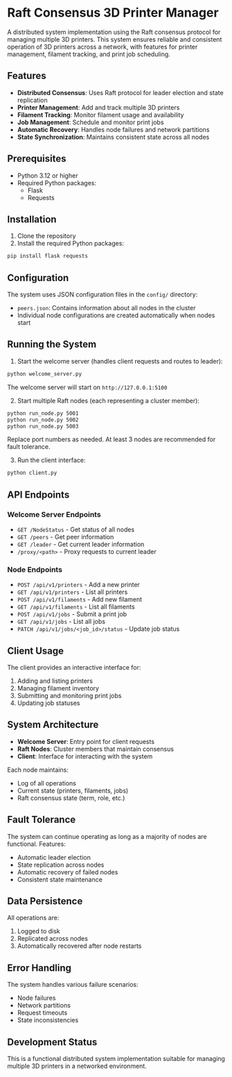 # Raft Consensus 3D Printer Manager

A distributed system implementation using the Raft consensus protocol for managing multiple 3D printers. This system ensures reliable and consistent operation of 3D printers across a network, with features for printer management, filament tracking, and print job scheduling.

## Features

- **Distributed Consensus**: Uses Raft protocol for leader election and state replication
- **Printer Management**: Add and track multiple 3D printers
- **Filament Tracking**: Monitor filament usage and availability
- **Job Management**: Schedule and monitor print jobs
- **Automatic Recovery**: Handles node failures and network partitions
- **State Synchronization**: Maintains consistent state across all nodes

## Prerequisites

- Python 3.12 or higher
- Required Python packages:
  - Flask
  - Requests

## Installation

1. Clone the repository
2. Install the required Python packages:
```bash
pip install flask requests
```

## Configuration

The system uses JSON configuration files in the `config/` directory:
- `peers.json`: Contains information about all nodes in the cluster
- Individual node configurations are created automatically when nodes start

## Running the System

1. Start the welcome server (handles client requests and routes to leader):
```bash
python welcome_server.py
```
The welcome server will start on `http://127.0.0.1:5100`

2. Start multiple Raft nodes (each representing a cluster member):
```bash
python run_node.py 5001
python run_node.py 5002
python run_node.py 5003
```
Replace port numbers as needed. At least 3 nodes are recommended for fault tolerance.

3. Run the client interface:
```bash
python client.py
```

## API Endpoints

### Welcome Server Endpoints
- `GET /NodeStatus` - Get status of all nodes
- `GET /peers` - Get peer information
- `GET /leader` - Get current leader information
- `/proxy/<path>` - Proxy requests to current leader

### Node Endpoints
- `POST /api/v1/printers` - Add a new printer
- `GET /api/v1/printers` - List all printers
- `POST /api/v1/filaments` - Add new filament
- `GET /api/v1/filaments` - List all filaments
- `POST /api/v1/jobs` - Submit a print job
- `GET /api/v1/jobs` - List all jobs
- `PATCH /api/v1/jobs/<job_id>/status` - Update job status

## Client Usage

The client provides an interactive interface for:
1. Adding and listing printers
2. Managing filament inventory
3. Submitting and monitoring print jobs
4. Updating job statuses

## System Architecture

- **Welcome Server**: Entry point for client requests
- **Raft Nodes**: Cluster members that maintain consensus
- **Client**: Interface for interacting with the system

Each node maintains:
- Log of all operations
- Current state (printers, filaments, jobs)
- Raft consensus state (term, role, etc.)

## Fault Tolerance

The system can continue operating as long as a majority of nodes are functional. Features:
- Automatic leader election
- State replication across nodes
- Automatic recovery of failed nodes
- Consistent state maintenance

## Data Persistence

All operations are:
1. Logged to disk
2. Replicated across nodes
3. Automatically recovered after node restarts

## Error Handling

The system handles various failure scenarios:
- Node failures
- Network partitions
- Request timeouts
- State inconsistencies

## Development Status

This is a functional distributed system implementation suitable for managing multiple 3D printers in a networked environment.